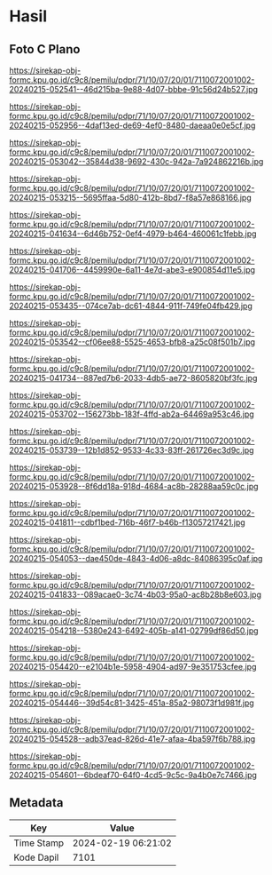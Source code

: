 # Hasil

## Foto C Plano

https://sirekap-obj-formc.kpu.go.id/c9c8/pemilu/pdpr/71/10/07/20/01/7110072001002-20240215-052541--46d215ba-9e88-4d07-bbbe-91c56d24b527.jpg

https://sirekap-obj-formc.kpu.go.id/c9c8/pemilu/pdpr/71/10/07/20/01/7110072001002-20240215-052956--4daf13ed-de69-4ef0-8480-daeaa0e0e5cf.jpg

https://sirekap-obj-formc.kpu.go.id/c9c8/pemilu/pdpr/71/10/07/20/01/7110072001002-20240215-053042--35844d38-9692-430c-942a-7a924862216b.jpg

https://sirekap-obj-formc.kpu.go.id/c9c8/pemilu/pdpr/71/10/07/20/01/7110072001002-20240215-053215--5695ffaa-5d80-412b-8bd7-f8a57e868166.jpg

https://sirekap-obj-formc.kpu.go.id/c9c8/pemilu/pdpr/71/10/07/20/01/7110072001002-20240215-041634--6d46b752-0ef4-4979-b464-460061c1febb.jpg

https://sirekap-obj-formc.kpu.go.id/c9c8/pemilu/pdpr/71/10/07/20/01/7110072001002-20240215-041706--4459990e-6a11-4e7d-abe3-e900854d11e5.jpg

https://sirekap-obj-formc.kpu.go.id/c9c8/pemilu/pdpr/71/10/07/20/01/7110072001002-20240215-053435--074ce7ab-dc61-4844-911f-749fe04fb429.jpg

https://sirekap-obj-formc.kpu.go.id/c9c8/pemilu/pdpr/71/10/07/20/01/7110072001002-20240215-053542--cf06ee88-5525-4653-bfb8-a25c08f501b7.jpg

https://sirekap-obj-formc.kpu.go.id/c9c8/pemilu/pdpr/71/10/07/20/01/7110072001002-20240215-041734--887ed7b6-2033-4db5-ae72-8605820bf3fc.jpg

https://sirekap-obj-formc.kpu.go.id/c9c8/pemilu/pdpr/71/10/07/20/01/7110072001002-20240215-053702--156273bb-183f-4ffd-ab2a-64469a953c46.jpg

https://sirekap-obj-formc.kpu.go.id/c9c8/pemilu/pdpr/71/10/07/20/01/7110072001002-20240215-053739--12b1d852-9533-4c33-83ff-261726ec3d9c.jpg

https://sirekap-obj-formc.kpu.go.id/c9c8/pemilu/pdpr/71/10/07/20/01/7110072001002-20240215-053928--8f6dd18a-918d-4684-ac8b-28288aa59c0c.jpg

https://sirekap-obj-formc.kpu.go.id/c9c8/pemilu/pdpr/71/10/07/20/01/7110072001002-20240215-041811--cdbf1bed-716b-46f7-b46b-f13057217421.jpg

https://sirekap-obj-formc.kpu.go.id/c9c8/pemilu/pdpr/71/10/07/20/01/7110072001002-20240215-054053--dae450de-4843-4d06-a8dc-84086395c0af.jpg

https://sirekap-obj-formc.kpu.go.id/c9c8/pemilu/pdpr/71/10/07/20/01/7110072001002-20240215-041833--089acae0-3c74-4b03-95a0-ac8b28b8e603.jpg

https://sirekap-obj-formc.kpu.go.id/c9c8/pemilu/pdpr/71/10/07/20/01/7110072001002-20240215-054218--5380e243-6492-405b-a141-02799df86d50.jpg

https://sirekap-obj-formc.kpu.go.id/c9c8/pemilu/pdpr/71/10/07/20/01/7110072001002-20240215-054420--e2104b1e-5958-4904-ad97-9e351753cfee.jpg

https://sirekap-obj-formc.kpu.go.id/c9c8/pemilu/pdpr/71/10/07/20/01/7110072001002-20240215-054446--39d54c81-3425-451a-85a2-98073f1d981f.jpg

https://sirekap-obj-formc.kpu.go.id/c9c8/pemilu/pdpr/71/10/07/20/01/7110072001002-20240215-054528--adb37ead-826d-41e7-afaa-4ba597f6b788.jpg

https://sirekap-obj-formc.kpu.go.id/c9c8/pemilu/pdpr/71/10/07/20/01/7110072001002-20240215-054601--6bdeaf70-64f0-4cd5-9c5c-9a4b0e7c7466.jpg


## Metadata

| Key        | Value               |
| ---------- | ------------------- |
| Time Stamp | 2024-02-19 06:21:02 |
| Kode Dapil | 7101                |



